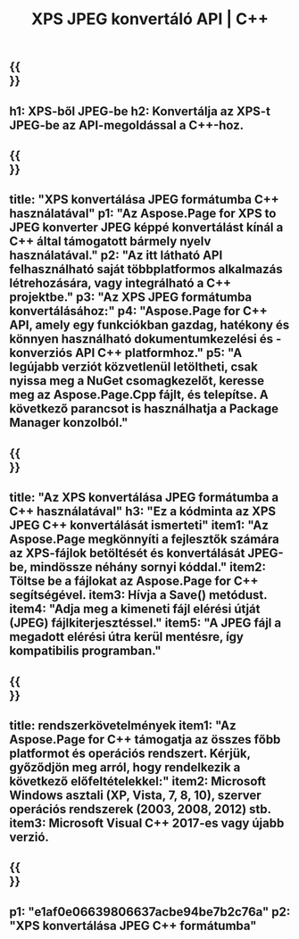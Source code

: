 ﻿---
translation: true
template: /_templates/_conversion-child-cpp.md
title: XPS JPEG konvertáló API | C++
url: /cpp/conversion/xps-to-jpeg/
description: A PS-ből JPEG-be konvertálást az Aspose.Page biztosítja a C++ API-megoldáshoz. Működik C++ Runtime Environment for Windows 32 bit, Windows 64 bit és Linux 64 bit.
informat: XPS
outformat: JPEG
otherformats: EPS PS
---

{{<section banner>}}
---
h1: XPS-ből JPEG-be
h2: Konvertálja az XPS-t JPEG-be az API-megoldással a C++-hoz.
---

{{<section overview>}}
---
title: "XPS konvertálása JPEG formátumba C++ használatával"
p1: "Az Aspose.Page for XPS to JPEG konverter JPEG képpé konvertálást kínál a C++ által támogatott bármely nyelv használatával."
p2: "Az itt látható API felhasználható saját többplatformos alkalmazás létrehozására, vagy integrálható a C++ projektbe."
p3: "Az XPS JPEG formátumba konvertálásához:"
p4: "Aspose.Page for C++ API, amely egy funkciókban gazdag, hatékony és könnyen használható dokumentumkezelési és -konverziós API C++ platformhoz."
p5: "A legújabb verziót közvetlenül letöltheti, csak nyissa meg a NuGet csomagkezelőt, keresse meg az Aspose.Page.Cpp fájlt, és telepítse. A következő parancsot is használhatja a Package Manager konzolból."
---

{{<section feature1>}}
---
title: "Az XPS konvertálása JPEG formátumba a C++ használatával"
h3: "Ez a kódminta az XPS JPEG C++ konvertálását ismerteti"
item1: "Az Aspose.Page megkönnyíti a fejlesztők számára az XPS-fájlok betöltését és konvertálását JPEG-be, mindössze néhány sornyi kóddal."
item2: Töltse be a fájlokat az Aspose.Page for C++ segítségével.
item3: Hívja a Save() metódust.
item4: "Adja meg a kimeneti fájl elérési útját (JPEG) fájlkiterjesztéssel."
item5: "A JPEG fájl a megadott elérési útra kerül mentésre, így kompatibilis programban."
---

{{<section feature2>}}
---
title: rendszerkövetelmények
item1: "Az Aspose.Page for C++ támogatja az összes főbb platformot és operációs rendszert. Kérjük, győződjön meg arról, hogy rendelkezik a következő előfeltételekkel:"
item2: Microsoft Windows asztali (XP, Vista, 7, 8, 10), szerver operációs rendszerek (2003, 2008, 2012) stb.
item3: Microsoft Visual C++ 2017-es vagy újabb verzió.
---

{{<section gist>}}
---
p1: "e1af0e06639806637acbe94be7b2c76a"
p2: "XPS konvertálása JPEG C++ formátumba"
---
